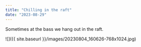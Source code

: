 ```yaml
---
title: "Chilling in the raft"
date: "2023-08-29"
---
```


Sometimes at the bass we hang out in the raft.

![]({{ site.baseurl }}/images/20230804_160626-768x1024.jpg)
